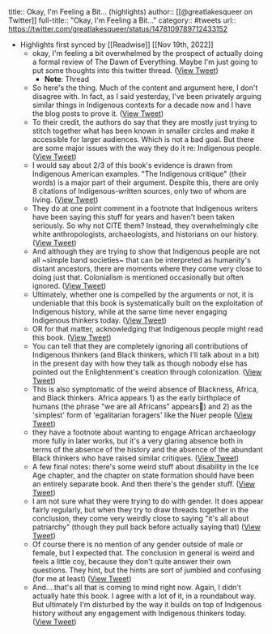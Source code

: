 title:: Okay, I'm Feeling a Bit... (highlights)
author:: [[@greatlakesqueer on Twitter]]
full-title:: "Okay, I'm Feeling a Bit..."
category:: #tweets
url:: https://twitter.com/greatlakesqueer/status/1478109789712433152

- Highlights first synced by [[Readwise]] [[Nov 19th, 2022]]
	- okay, I'm feeling a bit overwhelmed by the prospect of actually doing a formal review of The Dawn of Everything. Maybe I'm just going to put some thoughts into this twitter thread. ([View Tweet](https://twitter.com/greatlakesqueer/status/1478109789712433152))
		- **Note**: Thread
	- So here's the thing. Much of the content and argument here, I don't disagree with. In fact, as I said yesterday, I've been privately arguing similar things in Indigenous contexts for a decade now and I have the blog posts to prove it. ([View Tweet](https://twitter.com/greatlakesqueer/status/1478110105421950976))
	- To their credit, the authors do say that they are mostly just trying to stitch together what has been known in smaller circles and make it accessible for larger audiences. Which is not a bad goal. But there are some major issues with the way they do it re: Indigenous people. ([View Tweet](https://twitter.com/greatlakesqueer/status/1478110484750647296))
	- I would say about 2/3 of this book's evidence is drawn from Indigenous American examples. "The Indigenous critique" (their words) is a major part of their argument. Despite this, there are only 8 citations of Indigenous-written sources, only two of whom are living. ([View Tweet](https://twitter.com/greatlakesqueer/status/1478111003883802625))
	- They do at one point comment in a footnote that Indigenous writers have been saying this stuff for years and haven't been taken seriously. So why not CITE them? Instead, they overwhelmingly cite white anthropologists, archaeologists, and historians on our history. ([View Tweet](https://twitter.com/greatlakesqueer/status/1478111543963303939))
	- And although they are trying to show that Indigenous people are not all ~simple band societies~ that can be interpreted as humanity's distant ancestors, there are moments where they come very close to doing just that. Colonialism is mentioned occasionally but often ignored. ([View Tweet](https://twitter.com/greatlakesqueer/status/1478112024899067912))
	- Ultimately, whether one is compelled by the arguments or not, it is undeniable that this book is systematically built on the exploitation of Indigenous history, while at the same time never engaging Indigenous thinkers today. ([View Tweet](https://twitter.com/greatlakesqueer/status/1478113255147163650))
	- OR for that matter, acknowledging that Indigenous people might read this book. ([View Tweet](https://twitter.com/greatlakesqueer/status/1478113742726516739))
	- You can tell that they are completely ignoring all contributions of Indigenous thinkers (and Black thinkers, which I'll talk about in a bit) in the present day with how they talk as though nobody else has pointed out the Enlightenment's creation through colonization. ([View Tweet](https://twitter.com/greatlakesqueer/status/1478114378960490496))
	- This is also symptomatic of the weird absence of Blackness, Africa, and Black thinkers. Africa appears 1) as the early birthplace of humans (the phrase "we are all Africans" appears🤮) and 2) as the 'simplest' form of 'egalitarian foragers' like the Nuer people ([View Tweet](https://twitter.com/greatlakesqueer/status/1478115030570778630))
	- they have a footnote about wanting to engage African archaeology more fully in later works, but it's a very glaring absence both in terms of the absence of the history and the absence of the abundant Black thinkers who have raised similar critiques. ([View Tweet](https://twitter.com/greatlakesqueer/status/1478115394779062279))
	- A few final notes: there's some weird stuff about disability in the Ice Age chapter, and the chapter on state formation should have been an entirely separate book. And then there's the gender stuff. ([View Tweet](https://twitter.com/greatlakesqueer/status/1478115653945118722))
	- I am not sure what they were trying to do with gender. It does appear fairly regularly, but when they try to draw threads together in the conclusion, they come very weirdly close to saying "it's all about patriarchy" (though they pull back before actually saying that) ([View Tweet](https://twitter.com/greatlakesqueer/status/1478115919423541252))
	- Of course there is no mention of any gender outside of male or female, but I expected that. The conclusion in general is weird and feels a little coy, because they don't quite answer their own questions. They hint, but the hints are sort of jumbled and confusing (for me at least) ([View Tweet](https://twitter.com/greatlakesqueer/status/1478116282922848262))
	- And....that's all that is coming to mind right now. Again, I didn't actually hate this book. I agree with a lot of it, in a roundabout way. But ultimately I'm disturbed by the way it builds on top of Indigenous history without any engagement with Indigenous thinkers today. ([View Tweet](https://twitter.com/greatlakesqueer/status/1478116559323344898))
